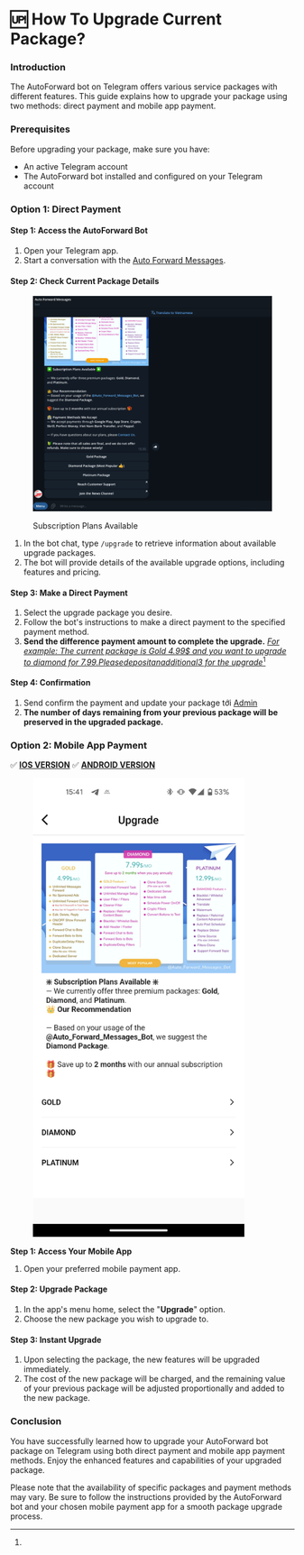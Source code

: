 # 🆙 How To Upgrade Current Package?

### Introduction

The AutoForward bot on Telegram offers various service packages with different features. This guide explains how to upgrade your package using two methods: direct payment and mobile app payment.

### Prerequisites

Before upgrading your package, make sure you have:

* An active Telegram account
* The AutoForward bot installed and configured on your Telegram account

### Option 1: Direct Payment

#### Step 1: Access the AutoForward Bot

1. Open your Telegram app.
2. Start a conversation with the [Auto Forward Messages](https://t.me/Auto\_Forward\_Messages\_Bot).

#### Step 2: Check Current Package Details

<figure><img src=".gitbook/assets/image (85).png" alt=""><figcaption><p>Subscription Plans Available</p></figcaption></figure>

1. In the bot chat, type `/upgrade` to retrieve information about available upgrade packages.
2. The bot will provide details of the available upgrade options, including features and pricing.

#### Step 3: Make a Direct Payment

1. Select the upgrade package you desire.
2. Follow the bot's instructions to make a direct payment to the specified payment method.
3. **Send the difference payment amount to complete the upgrade.** [_For example: The current package is Gold 4.99$ and you want to upgrade to diamond for 7.99$. Please deposit an additional 3$ for the upgrade_](#user-content-fn-1)[^1]

#### Step 4: Confirmation

1. Send confirm the payment and update your package tới [Admin](https://t.me/redf0x1)
2. **The number of days remaining from your previous package will be preserved in the upgraded package.**

### Option 2: Mobile App Payment

✅ [**IOS VERSION**](https://bit.ly/autoforward-for-telegram-ios)      ✅ [**ANDROID VERSION**](https://bit.ly/autoforward-for-telegram-android)

<div align="left">

<figure><img src=".gitbook/assets/Screenshot_20231107-154139.png" alt="" width="375"><figcaption></figcaption></figure>

</div>

**Step 1: Access Your Mobile App**

1. Open your preferred mobile payment app.

#### Step 2: Upgrade Package

1. In the app's menu home, select the "**Upgrade**" option.
2. Choose the new package you wish to upgrade to.

#### Step 3: Instant Upgrade

1. Upon selecting the package, the new features will be upgraded immediately.
2. The cost of the new package will be charged, and the remaining value of your previous package will be adjusted proportionally and added to the new package.

### Conclusion

You have successfully learned how to upgrade your AutoForward bot package on Telegram using both direct payment and mobile app payment methods. Enjoy the enhanced features and capabilities of your upgraded package.

Please note that the availability of specific packages and payment methods may vary. Be sure to follow the instructions provided by the AutoForward bot and your chosen mobile payment app for a smooth package upgrade process.

[^1]: 
